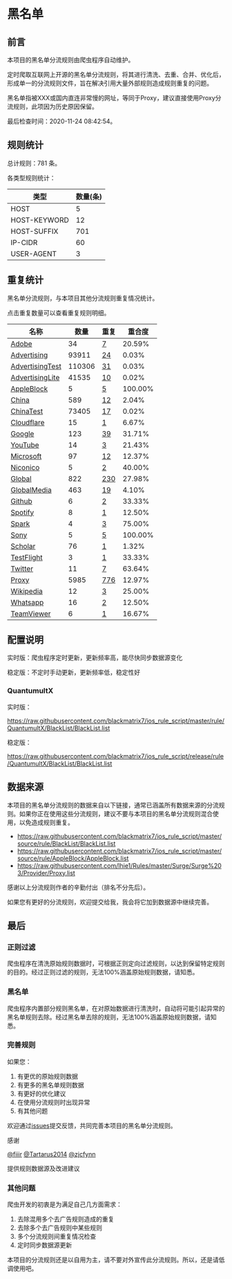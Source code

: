 # 黑名单

## 前言

本项目的黑名单分流规则由爬虫程序自动维护。

定时爬取互联网上开源的黑名单分流规则，将其进行清洗、去重、合并、优化后，形成单一的分流规则文件，旨在解决引用大量外部规则造成规则重复的问题。

黑名单指被XXX或国内直连非常慢的网址，等同于Proxy，建议直接使用Proxy分流规则，此项因为历史原因保留。



最后检查时间：2020-11-24 08:42:54。

## 规则统计

总计规则：781 条。

各类型规则统计：

| 类型 | 数量(条) |
| ---- | ---- |
| HOST | 5 |
| HOST-KEYWORD | 12 |
| HOST-SUFFIX | 701 |
| IP-CIDR | 60 |
| USER-AGENT | 3 |
## 重复统计

黑名单分流规则，与本项目其他分流规则重复情况统计。

点击重复数量可以查看重复规则明细。

| 名称 | 数量 | 重复 | 重合度 |
| ---- | ---- | ---- | ------ |
|  [Adobe](https://github.com/blackmatrix7/ios_rule_script/tree/master/rule/QuantumultX/Adobe)    | 34   | [7](https://github.com/blackmatrix7/ios_rule_script/tree/master/rule/QuantumultX/BlackList/Repeat/Adobe.list)   |   20.59%  |
|  [Advertising](https://github.com/blackmatrix7/ios_rule_script/tree/master/rule/QuantumultX/Advertising)    | 93911   | [24](https://github.com/blackmatrix7/ios_rule_script/tree/master/rule/QuantumultX/BlackList/Repeat/Advertising.list)   |   0.03%  |
|  [AdvertisingTest](https://github.com/blackmatrix7/ios_rule_script/tree/master/rule/QuantumultX/AdvertisingTest)    | 110306   | [31](https://github.com/blackmatrix7/ios_rule_script/tree/master/rule/QuantumultX/BlackList/Repeat/AdvertisingTest.list)   |   0.03%  |
|  [AdvertisingLite](https://github.com/blackmatrix7/ios_rule_script/tree/master/rule/QuantumultX/AdvertisingLite)    | 41535   | [10](https://github.com/blackmatrix7/ios_rule_script/tree/master/rule/QuantumultX/BlackList/Repeat/AdvertisingLite.list)   |   0.02%  |
|  [AppleBlock](https://github.com/blackmatrix7/ios_rule_script/tree/master/rule/QuantumultX/AppleBlock)    | 5   | [5](https://github.com/blackmatrix7/ios_rule_script/tree/master/rule/QuantumultX/BlackList/Repeat/AppleBlock.list)   |   100.00%  |
|  [China](https://github.com/blackmatrix7/ios_rule_script/tree/master/rule/QuantumultX/China)    | 589   | [12](https://github.com/blackmatrix7/ios_rule_script/tree/master/rule/QuantumultX/BlackList/Repeat/China.list)   |   2.04%  |
|  [ChinaTest](https://github.com/blackmatrix7/ios_rule_script/tree/master/rule/QuantumultX/ChinaTest)    | 73405   | [17](https://github.com/blackmatrix7/ios_rule_script/tree/master/rule/QuantumultX/BlackList/Repeat/ChinaTest.list)   |   0.02%  |
|  [Cloudflare](https://github.com/blackmatrix7/ios_rule_script/tree/master/rule/QuantumultX/Cloudflare)    | 15   | [1](https://github.com/blackmatrix7/ios_rule_script/tree/master/rule/QuantumultX/BlackList/Repeat/Cloudflare.list)   |   6.67%  |
|  [Google](https://github.com/blackmatrix7/ios_rule_script/tree/master/rule/QuantumultX/Google)    | 123   | [39](https://github.com/blackmatrix7/ios_rule_script/tree/master/rule/QuantumultX/BlackList/Repeat/Google.list)   |   31.71%  |
|  [YouTube](https://github.com/blackmatrix7/ios_rule_script/tree/master/rule/QuantumultX/YouTube)    | 14   | [3](https://github.com/blackmatrix7/ios_rule_script/tree/master/rule/QuantumultX/BlackList/Repeat/YouTube.list)   |   21.43%  |
|  [Microsoft](https://github.com/blackmatrix7/ios_rule_script/tree/master/rule/QuantumultX/Microsoft)    | 97   | [12](https://github.com/blackmatrix7/ios_rule_script/tree/master/rule/QuantumultX/BlackList/Repeat/Microsoft.list)   |   12.37%  |
|  [Niconico](https://github.com/blackmatrix7/ios_rule_script/tree/master/rule/QuantumultX/Niconico)    | 5   | [2](https://github.com/blackmatrix7/ios_rule_script/tree/master/rule/QuantumultX/BlackList/Repeat/Niconico.list)   |   40.00%  |
|  [Global](https://github.com/blackmatrix7/ios_rule_script/tree/master/rule/QuantumultX/Global)    | 822   | [230](https://github.com/blackmatrix7/ios_rule_script/tree/master/rule/QuantumultX/BlackList/Repeat/Global.list)   |   27.98%  |
|  [GlobalMedia](https://github.com/blackmatrix7/ios_rule_script/tree/master/rule/QuantumultX/GlobalMedia)    | 463   | [19](https://github.com/blackmatrix7/ios_rule_script/tree/master/rule/QuantumultX/BlackList/Repeat/GlobalMedia.list)   |   4.10%  |
|  [Github](https://github.com/blackmatrix7/ios_rule_script/tree/master/rule/QuantumultX/Github)    | 6   | [2](https://github.com/blackmatrix7/ios_rule_script/tree/master/rule/QuantumultX/BlackList/Repeat/Github.list)   |   33.33%  |
|  [Spotify](https://github.com/blackmatrix7/ios_rule_script/tree/master/rule/QuantumultX/Spotify)    | 8   | [1](https://github.com/blackmatrix7/ios_rule_script/tree/master/rule/QuantumultX/BlackList/Repeat/Spotify.list)   |   12.50%  |
|  [Spark](https://github.com/blackmatrix7/ios_rule_script/tree/master/rule/QuantumultX/Spark)    | 4   | [3](https://github.com/blackmatrix7/ios_rule_script/tree/master/rule/QuantumultX/BlackList/Repeat/Spark.list)   |   75.00%  |
|  [Sony](https://github.com/blackmatrix7/ios_rule_script/tree/master/rule/QuantumultX/Sony)    | 5   | [5](https://github.com/blackmatrix7/ios_rule_script/tree/master/rule/QuantumultX/BlackList/Repeat/Sony.list)   |   100.00%  |
|  [Scholar](https://github.com/blackmatrix7/ios_rule_script/tree/master/rule/QuantumultX/Scholar)    | 76   | [1](https://github.com/blackmatrix7/ios_rule_script/tree/master/rule/QuantumultX/BlackList/Repeat/Scholar.list)   |   1.32%  |
|  [TestFlight](https://github.com/blackmatrix7/ios_rule_script/tree/master/rule/QuantumultX/TestFlight)    | 3   | [1](https://github.com/blackmatrix7/ios_rule_script/tree/master/rule/QuantumultX/BlackList/Repeat/TestFlight.list)   |   33.33%  |
|  [Twitter](https://github.com/blackmatrix7/ios_rule_script/tree/master/rule/QuantumultX/Twitter)    | 11   | [7](https://github.com/blackmatrix7/ios_rule_script/tree/master/rule/QuantumultX/BlackList/Repeat/Twitter.list)   |   63.64%  |
|  [Proxy](https://github.com/blackmatrix7/ios_rule_script/tree/master/rule/QuantumultX/Proxy)    | 5985   | [776](https://github.com/blackmatrix7/ios_rule_script/tree/master/rule/QuantumultX/BlackList/Repeat/Proxy.list)   |   12.97%  |
|  [Wikipedia](https://github.com/blackmatrix7/ios_rule_script/tree/master/rule/QuantumultX/Wikipedia)    | 12   | [3](https://github.com/blackmatrix7/ios_rule_script/tree/master/rule/QuantumultX/BlackList/Repeat/Wikipedia.list)   |   25.00%  |
|  [Whatsapp](https://github.com/blackmatrix7/ios_rule_script/tree/master/rule/QuantumultX/Whatsapp)    | 16   | [2](https://github.com/blackmatrix7/ios_rule_script/tree/master/rule/QuantumultX/BlackList/Repeat/Whatsapp.list)   |   12.50%  |
|  [TeamViewer](https://github.com/blackmatrix7/ios_rule_script/tree/master/rule/QuantumultX/TeamViewer)    | 6   | [1](https://github.com/blackmatrix7/ios_rule_script/tree/master/rule/QuantumultX/BlackList/Repeat/TeamViewer.list)   |   16.67%  |
## 配置说明

实时版：爬虫程序定时更新，更新频率高，能尽快同步数据源变化

稳定版：不定时手动更新，更新频率低，稳定性好

### QuantumultX 
实时版：

https://raw.githubusercontent.com/blackmatrix7/ios_rule_script/master/rule/QuantumultX/BlackList/BlackList.list

稳定版：

https://raw.githubusercontent.com/blackmatrix7/ios_rule_script/release/rule/QuantumultX/BlackList/BlackList.list

## 数据来源

本项目的黑名单分流规则的数据来自以下链接，通常已涵盖所有数据来源的分流规则。如果你正在使用这些分流规则，建议不要与本项目的黑名单分流规则混合使用，以免造成规则重复。

- https://raw.githubusercontent.com/blackmatrix7/ios_rule_script/master/source/rule/BlackList/BlackList.list
- https://raw.githubusercontent.com/blackmatrix7/ios_rule_script/master/source/rule/AppleBlock/AppleBlock.list
- https://raw.githubusercontent.com/lhie1/Rules/master/Surge/Surge%203/Provider/Proxy.list


感谢以上分流规则作者的辛勤付出（排名不分先后）。

如果您有更好的分流规则，欢迎提交给我，我会将它加到数据源中继续完善。

## 最后

### 正则过滤

爬虫程序在清洗原始规则数据时，可根据正则定向过滤规则，以达到保留特定规则的目的。经过正则过滤的规则，无法100%涵盖原始规则数据，请知悉。

### 黑名单

爬虫程序内置部分规则黑名单，在对原始数据进行清洗时，自动将可能引起异常的黑名单规则去除。经过黑名单去除的规则，无法100%涵盖原始规则数据，请知悉。

### 完善规则

如果您：

1. 有更优的原始规则数据
2. 有更多的黑名单规则数据
3. 有更好的优化建议
4. 在使用分流规则时出现异常
5. 有其他问题

欢迎通过[issues](https://github.com/blackmatrix7/ios_rule_script/issues/new)提交反馈，共同完善本项目的黑名单分流规则。

感谢

[@fiiir](https://github.com/fiiir) [@Tartarus2014](https://github.com/Tartarus2014) [@zjcfynn](https://github.com/zjcfynn) 

提供规则数据源及改进建议

### 其他问题

爬虫开发的初衷是为满足自己几方面需求：

1. 去除混用多个去广告规则造成的重复
2. 去除多个去广告规则中某些规则
3. 多个分流规则间重复情况检查
4. 定时同步数据源更新

本项目的分流规则还是以自用为主，请不要对外宣传此分流规则。所以，还是请低调使用吧。